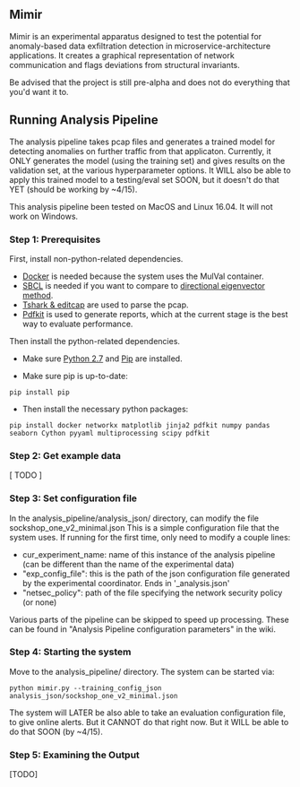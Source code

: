 ## Mimir
Mimir is an experimental apparatus designed to test the potential for anomaly-based data exfiltration detection in microservice-architecture applications. It creates a graphical representation of network communication and flags deviations from structural invariants.

Be advised that the project is still pre-alpha and does not do everything that you'd want it to.


## Running Analysis Pipeline
The analysis pipeline takes pcap files and generates a trained model for detecting anomalies on further traffic from that applicaton. Currently, it ONLY generates the model (using the training set) and gives results on the validation set, at the various hyperparameter options. It WILL also be able to apply this trained model to a testing/eval set SOON, but it doesn't do that YET (should be working by ~4/15).

This analysis pipeline been tested on MacOS and Linux 16.04. It will not work on Windows.

### Step 1: Prerequisites
First, install non-python-related dependencies. 
* [Docker](https://docs.docker.com/install/) is needed because the system uses the MulVal container. 
* [SBCL](http://www.sbcl.org/getting.html) is needed if you want to compare to [directional eigenvector method](http://ide-research.net/papers/2004_KDD_Ide_p140.pdf). 
* [Tshark \& editcap](https://www.wireshark.org/docs/wsug_html_chunked/ChapterBuildInstall.html) are used to parse the pcap. 
* [Pdfkit](https://github.com/pdfkit/pdfkit/wiki/Installing-WKHTMLTOPDF) is used to generate reports, which at the current stage is the best way to evaluate performance.

Then install the python-related dependencies.

* Make sure [Python 2.7](https://www.python.org/downloads/) and [Pip](https://pip.pypa.io/en/stable/installing/) are installed.

* Make sure pip is up-to-date:
```
pip install pip
```

* Then install the necessary python packages:
```
pip install docker networkx matplotlib jinja2 pdfkit numpy pandas seaborn Cython pyyaml multiprocessing scipy pdfkit
```

### Step 2: Get example data
\[ TODO \]

### Step 3: Set configuration file
In the analysis_pipeline/analysis_json/ directory, can modify the file sockshop_one_v2_minimal.json 
This is a simple configuration file that the system uses. If running for the first time, only need to modify a couple lines:

* cur_experiment_name: name of this instance of the analysis pipeline (can be different than the name of the experimental data)
* "exp_config_file": this is the path of the json configuration file generated by the experimental coordinator. Ends in '_analysis.json'
* "netsec_policy": path of the file specifying the network security policy (or none)

Various parts of the pipeline can be skipped to speed up processing. These can be found in "Analysis Pipeline configuration parameters" in the wiki.

### Step 4: Starting the system
Move to the analysis_pipeline/ directory. The system can be started via:
```
python mimir.py --training_config_json analysis_json/sockshop_one_v2_minimal.json
```

The system will LATER be also able to take an evaluation configuration file, to give online alerts. But it CANNOT do that right now. But it WILL be able to do that SOON (by ~4/15).

### Step 5: Examining the Output
\[TODO\]
